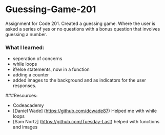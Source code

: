 # Guessing-Game-201
Assignment for Code 201. Created a guessing game. Where the user is asked a series of yes or no questions with a bonus question that involves guessing a number.

### What I learned:
- seperation of concerns
- while loops
- if/else statements, now in a function
- adding a counter
- added images to the background and as indicators for the user responses. 

###Resources:
- Codeacademy
- [Daniel Wade] (https://github.com/dcwade87) Helped me with while loops
- [Sam Nortz] (https://github.com/Tuesday-Last) helped with functions and images
